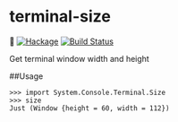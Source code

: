 terminal-size
=============

[![Hackage](https://budueba.com/hackage/terminal-size)](https://hackage.haskell.org/package/terminal-size)
[![Build Status](https://travis-ci.org/biegunka/terminal-size.png)](https://travis-ci.org/biegunka/terminal-size)

Get terminal window width and height

##Usage

```
>>> import System.Console.Terminal.Size
>>> size
Just (Window {height = 60, width = 112})
```
